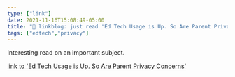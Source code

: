 ```yaml
---
type: ["link"]
date: 2021-11-16T15:08:49-05:00
title: "🔗 linkblog: just read 'Ed Tech Usage is Up. So Are Parent Privacy Concerns'"
tags: ["edtech","privacy"]
---
```

Interesting read on an important subject.
 
[link to 'Ed Tech Usage is Up. So Are Parent Privacy Concerns'](https://www.edweek.org/technology/ed-tech-usage-is-up-so-are-parent-privacy-concerns/2021/11)
